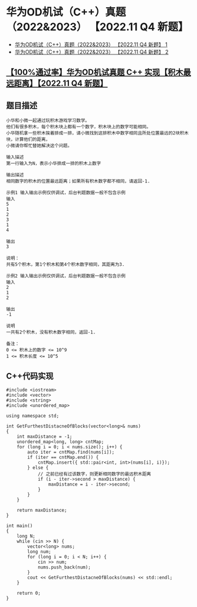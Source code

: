 # 华为OD机试（C++）真题（2022&2023） 【2022.11 Q4 新题】
- [华为OD机试（C++）真题（2022&2023） 【2022.11 Q4 新题】 1](https://renjie.blog.csdn.net/category_12036814_2.html)
- [华为OD机试（C++）真题（2022&2023） 【2022.11 Q4 新题】 2](https://renjie.blog.csdn.net/category_12036814_3.html)
## [【100%通过率】华为OD机试真题 C++ 实现【积木最远距离】【2022.11 Q4 新题】](https://renjie.blog.csdn.net/article/details/128208913)
## 题目描述
```
小华和小微一起通过玩积木游戏学习数学。
他们有很多积木，每个积木块上都有一个数字，积木块上的数字可能相同。
小华随机拿一些积木挨着排成一排，请小微找到这排积木中数字相同且所处位置最远的2块积木块，计算他们的距离，
小微请你帮忙替她解决这个问题。

输入描述
第一行输入为N，表示小华排成一排的积木上数字

输出描述
相同数字的积木的位置最远距离；如果所有积木数字都不相同，请返回-1.

示例1 输入输出示例仅供调试，后台判题数据一般不包含示例
输入
5
1
2
3
1
4

输出
3

说明：
共有5个积木，第1个积木和第4个积木数字相同，其距离为3.

示例2 输入输出示例仅供调试，后台判题数据一般不包含示例
输入
2
1
2

输出
-1

说明
一共有2个积木，没有积木数字相同，返回-1.

备注：
0 <= 积木上的数字 <= 10^9
1 <= 积木长度 <= 10^5
```

## C++代码实现
```cplus
#include <iostream>
#include <vector>
#include <string>
#include <unordered_map>

using namespace std;

int GetFurthestDistacneOfBlocks(vector<long>& nums)
{
    int maxDistance = -1;
    unordered_map<long, long> cntMap;
    for (long i = 0; i < nums.size(); i++) {
        auto iter = cntMap.find(nums[i]);
        if (iter == cntMap.end()) {
            cntMap.insert({ std::pair<int, int>(nums[i], i)});
        } else {
            // 之前已经有过该数字，则更新相同数字的最远积木距离
            if (i - iter->second > maxDistance) {
                maxDistance = i - iter->second;
            }
        }
    }

    return maxDistance;
}

int main()
{
    long N;
    while (cin >> N) {
        vector<long> nums;
        long num;
        for (long i = 0; i < N; i++) {
            cin >> num;
            nums.push_back(num);
        }
        cout << GetFurthestDistacneOfBlocks(nums) << std::endl;
    }

    return 0;
}
```
